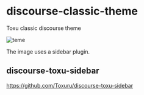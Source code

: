 # discourse-classic-theme

Toxu classic discourse theme

<img class="mfp-img" alt="teme" src="https://toxu.ru/uploads/default/original/2X/4/497867807854ef45fb9e58d283d2b3ffbc3b19bb.jpeg" style="max-height: 589px;">


The image uses a sidebar plugin.

## discourse-toxu-sidebar

https://github.com/Toxuru/discourse-toxu-sidebar
